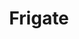 ---
codehost: https://github.com/blakeblackshear/frigate
logohandle: frigatevideo
sort: frigate
title: Frigate
website: https://frigate.video/
---